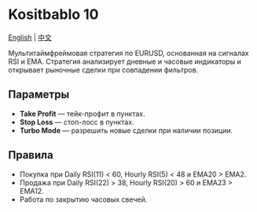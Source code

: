 # Kositbablo 10
[English](README.md) | [中文](README_cn.md)

Мультитаймфреймовая стратегия по EURUSD, основанная на сигналах RSI и EMA.
Стратегия анализирует дневные и часовые индикаторы и открывает рыночные сделки при совпадении фильтров.

## Параметры
- **Take Profit** — тейк-профит в пунктах.
- **Stop Loss** — стоп-лосс в пунктах.
- **Turbo Mode** — разрешить новые сделки при наличии позиции.

## Правила
- Покупка при Daily RSI(11) < 60, Hourly RSI(5) < 48 и EMA20 > EMA2.
- Продажа при Daily RSI(22) > 38, Hourly RSI(20) > 60 и EMA23 > EMA12.
- Работа по закрытию часовых свечей.
